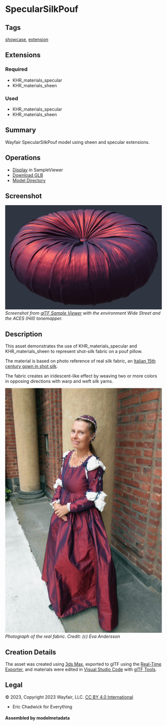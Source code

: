 # SpecularSilkPouf

## Tags

[showcase](../../Models-showcase.md), [extension](../../Models-extension.md)

## Extensions

### Required

* KHR_materials_specular
* KHR_materials_sheen

### Used

* KHR_materials_specular
* KHR_materials_sheen

## Summary

Wayfair SpecularSilkPouf model using sheen and specular extensions.

## Operations

* [Display](https://github.khronos.org/glTF-Sample-Viewer-Release/?model=https://raw.GithubUserContent.com/KhronosGroup/glTF-Sample-Assets/main/./Models/SpecularSilkPouf/glTF-Binary/SpecularSilkPouf.glb) in SampleViewer
* [Download GLB](https://raw.GithubUserContent.com/KhronosGroup/glTF-Sample-Assets/main/./Models/SpecularSilkPouf/glTF-Binary/SpecularSilkPouf.glb)
* [Model Directory](./)

## Screenshot

![Screenshot from glTF Sample Viewer](screenshot/screenshot_Large.jpg)
<br/>_Screenshot from [glTF Sample Viewer](https://github.khronos.org/glTF-Sample-Viewer-Release/) with the environment Wide Street and the ACES (Hill) tonemapper._

## Description

This asset demonstrates the use of KHR_materials_specular and KHR_materials_sheen to represent shot-silk fabric on a pouf pillow. 

The material is based on photo reference of real silk fabric, an <a href="http://evashistoricalcostumes.blogspot.com/p/italian-15th-century-gown-in-shot-silk.html">Italian 15th century gown in shot silk</a>. 

The fabric creates an iridescent-like effect by weaving two or more colors in opposing directions with warp and weft silk yarns.

![Photograph of the real fabric.](screenshot/eva-andersson-photo.jpg)
<br/>_Photograph of the real fabric. Credit: (c) Eva Andersson_

## Creation Details

The asset was created using [3ds Max](https://www.autodesk.com/products/3ds-max), exported to glTF using the [Real-Time Exporter](https://help.autodesk.com/view/3DSMAX/2024/ENU/?guid=GUID-5B4C8EC2-2230-4F9F-B3C6-48D9E347E37D), and materials were edited in [Visual Studio Code](https://code.visualstudio.com/) with [glTF Tools](https://github.com/AnalyticalGraphicsInc/gltf-vscode#gltf-tools-extension-for-visual-studio-code).

## Legal

&copy; 2023, Copyright 2023 Wayfair, LLC. [CC BY 4.0 International](https://creativecommons.org/licenses/by/4.0/legalcode)

 - Eric Chadwick for Everything

#### Assembled by modelmetadata

